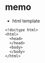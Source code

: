 # memo

- html template

```
<!doctype html>
<html>
  <head>
  </head>
  <body>
  </body>
</html>
```
